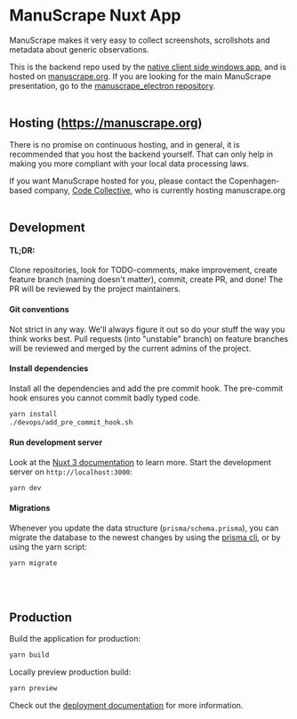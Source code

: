 # ManuScrape Nuxt App

ManuScrape makes it very easy to collect screenshots, scrollshots and metadata about generic observations.

This is the backend repo used by the [native client side windows app](https://github.com/nikobojs/manuscrape_electron), and is hosted on [manuscrape.org](https://manuscrape.org). If you are looking for the main ManuScrape presentation, go to the [manuscrape_electron repository](https://github.com/nikobojs/manuscrape_electron).
<br />
<br />

## Hosting (https://manuscrape.org)
There is no promise on continuous hosting, and in general, it is recommended that you host the backend yourself. That can only help in making you more compliant with your local data processing laws.

If you want ManuScrape hosted for you, please contact the Copenhagen-based company, [Code Collective](https://codecollective.dk), who is currently hosting manuscrape.org
<br />
<br />

## Development
#### TL;DR:
Clone repositories, look for TODO-comments, make improvement, create feature branch (naming doesn't matter), commit, create PR, and done! The PR will be reviewed by the project maintainers.

#### Git conventions
Not strict in any way. We'll always figure it out so do your stuff the way you think works best. Pull requests (into "unstable" branch) on feature branches will be reviewed and merged by the current admins of the project.

#### Install dependencies
Install all the dependencies and add the pre commit hook. The pre-commit hook ensures you cannot commit badly typed code.
```bash
yarn install
./devops/add_pre_commit_hook.sh
```

#### Run development server
Look at the [Nuxt 3 documentation](https://nuxt.com/docs/getting-started/introduction) to learn more.
Start the development server on `http://localhost:3000`:
```bash
yarn dev
```

#### Migrations
Whenever you update the data structure (`prisma/schema.prisma`), you can migrate the database to the newest changes by using the [prisma cli](https://www.prisma.io/docs/reference/api-reference/command-reference), or by using the yarn script:
```bash
yarn migrate
```
<br />
<br />


## Production

Build the application for production:

```bash
yarn build
```

Locally preview production build:

```bash
yarn preview
```

Check out the [deployment documentation](https://nuxt.com/docs/getting-started/deployment) for more information.
